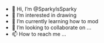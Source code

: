 - 👋 Hi, I’m @SparkyIsSparky
- 👀 I’m interested in drawing
- 🌱 I’m currently learning how to mod
- 💞️ I’m looking to collaborate on ...
- 📫 How to reach me ...

<!---
SparkyIsSparky/SparkyIsSparky is a ✨ special ✨ repository because its `README.md` (this file) appears on your GitHub profile.
You can click the Preview link to take a look at your changes.
--->
